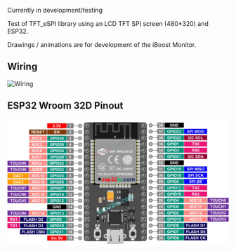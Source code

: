 Currently in development/testing 

Test of TFT_eSPI library using an LCD TFT SPI screen (480*320) and ESP32.

Drawings / animations are for development of the iBoost Monitor.
## Wiring 

![Wiring](./images/)

## ESP32 Wroom 32D Pinout

![ESP32 Wroom 32D](./images/ESP-WROOM-32-Dev-Module-pinout.jpg)